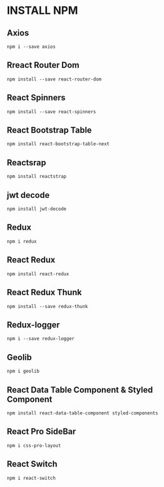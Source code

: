 # INSTALL NPM

## Axios
`npm i --save axios`

## Rreact Router Dom
`npm install --save react-router-dom`

## React Spinners
`npm install --save react-spinners`

## React Bootstrap Table 
`npm install react-bootstrap-table-next`

## Reactsrap
`npm install reactstrap`

## jwt decode
`npm install jwt-decode`

## Redux
`npm i redux`

## React Redux
`npm install react-redux`

## React Redux Thunk
`npm install --save redux-thunk`

## Redux-logger
`npm i --save redux-logger`

## Geolib
`npm i geolib`

## React Data Table Component & Styled Component
`npm install react-data-table-component styled-components`

## React Pro SideBar
`npm i css-pro-layout`

## React Switch
`npm i react-switch`